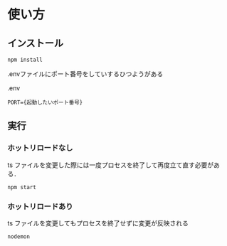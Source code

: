 # 使い方

## インストール

```
npm install
```

.envファイルにポート番号をしていするひつようがある

.env
```
PORT={起動したいポート番号}
```

## 実行

### ホットリロードなし

ts ファイルを変更した際には一度プロセスを終了して再度立て直す必要がある．

```
npm start
```

### ホットリロードあり

ts ファイルを変更してもプロセスを終了せずに変更が反映される

```
nodemon
```

